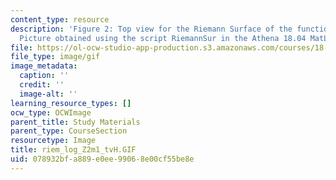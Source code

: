 ```yaml
---
content_type: resource
description: 'Figure 2: Top view for the Riemann Surface of the function f(z)=log(z[exp]2-1).
  Picture obtained using the script RiemannSur in the Athena 18.04 MatLab Toolkit.'
file: https://ol-ocw-studio-app-production.s3.amazonaws.com/courses/18-04-complex-variables-with-applications-fall-1999/078932bfa889e0ee99068e00cf55be8e_riem_log_Z2m1_tvH.GIF
file_type: image/gif
image_metadata:
  caption: ''
  credit: ''
  image-alt: ''
learning_resource_types: []
ocw_type: OCWImage
parent_title: Study Materials
parent_type: CourseSection
resourcetype: Image
title: riem_log_Z2m1_tvH.GIF
uid: 078932bf-a889-e0ee-9906-8e00cf55be8e
---
```

